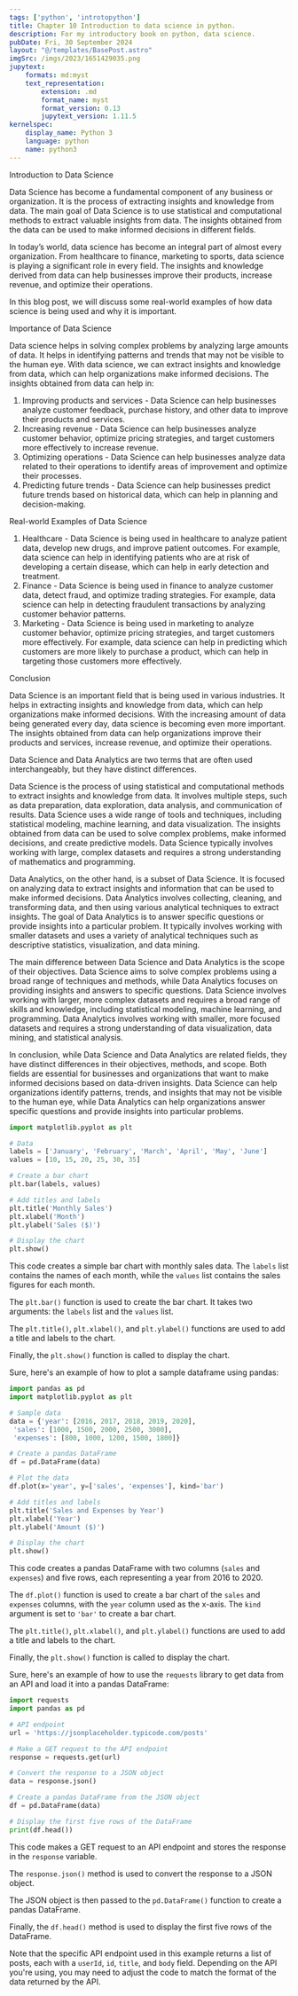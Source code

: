 ```yaml
---
tags: ['python', 'introtopython']
title: Chapter 10 Introduction to data science in python.
description: For my introductory book on python, data science.
pubDate: Fri, 30 September 2024
layout: "@/templates/BasePost.astro"
imgSrc: /imgs/2023/1651429035.png
jupytext:
	formats: md:myst
	text_representation:
		extension: .md
		format_name: myst
		format_version: 0.13
		jupytext_version: 1.11.5
kernelspec:
	display_name: Python 3
	language: python
	name: python3
---
```

Introduction to Data Science

Data Science has become a fundamental component of any business or organization. It is the process of extracting insights and knowledge from data. The main goal of Data Science is to use statistical and computational methods to extract valuable insights from data. The insights obtained from the data can be used to make informed decisions in different fields.

In today’s world, data science has become an integral part of almost every organization. From healthcare to finance, marketing to sports, data science is playing a significant role in every field. The insights and knowledge derived from data can help businesses improve their products, increase revenue, and optimize their operations.

In this blog post, we will discuss some real-world examples of how data science is being used and why it is important.

Importance of Data Science

Data science helps in solving complex problems by analyzing large amounts of data. It helps in identifying patterns and trends that may not be visible to the human eye. With data science, we can extract insights and knowledge from data, which can help organizations make informed decisions. The insights obtained from data can help in:

1. Improving products and services - Data Science can help businesses analyze customer feedback, purchase history, and other data to improve their products and services.
2. Increasing revenue - Data Science can help businesses analyze customer behavior, optimize pricing strategies, and target customers more effectively to increase revenue.
3. Optimizing operations - Data Science can help businesses analyze data related to their operations to identify areas of improvement and optimize their processes.
4. Predicting future trends - Data Science can help businesses predict future trends based on historical data, which can help in planning and decision-making.

Real-world Examples of Data Science

1. Healthcare - Data Science is being used in healthcare to analyze patient data, develop new drugs, and improve patient outcomes. For example, data science can help in identifying patients who are at risk of developing a certain disease, which can help in early detection and treatment.
2. Finance - Data Science is being used in finance to analyze customer data, detect fraud, and optimize trading strategies. For example, data science can help in detecting fraudulent transactions by analyzing customer behavior patterns.
3. Marketing - Data Science is being used in marketing to analyze customer behavior, optimize pricing strategies, and target customers more effectively. For example, data science can help in predicting which customers are more likely to purchase a product, which can help in targeting those customers more effectively.

Conclusion

Data Science is an important field that is being used in various industries. It helps in extracting insights and knowledge from data, which can help organizations make informed decisions. With the increasing amount of data being generated every day, data science is becoming even more important. The insights obtained from data can help organizations improve their products and services, increase revenue, and optimize their operations.


Data Science and Data Analytics are two terms that are often used interchangeably, but they have distinct differences.

Data Science is the process of using statistical and computational methods to extract insights and knowledge from data. It involves multiple steps, such as data preparation, data exploration, data analysis, and communication of results. Data Science uses a wide range of tools and techniques, including statistical modeling, machine learning, and data visualization. The insights obtained from data can be used to solve complex problems, make informed decisions, and create predictive models. Data Science typically involves working with large, complex datasets and requires a strong understanding of mathematics and programming.

Data Analytics, on the other hand, is a subset of Data Science. It is focused on analyzing data to extract insights and information that can be used to make informed decisions. Data Analytics involves collecting, cleaning, and transforming data, and then using various analytical techniques to extract insights. The goal of Data Analytics is to answer specific questions or provide insights into a particular problem. It typically involves working with smaller datasets and uses a variety of analytical techniques such as descriptive statistics, visualization, and data mining.

The main difference between Data Science and Data Analytics is the scope of their objectives. Data Science aims to solve complex problems using a broad range of techniques and methods, while Data Analytics focuses on providing insights and answers to specific questions. Data Science involves working with larger, more complex datasets and requires a broad range of skills and knowledge, including statistical modeling, machine learning, and programming. Data Analytics involves working with smaller, more focused datasets and requires a strong understanding of data visualization, data mining, and statistical analysis.

In conclusion, while Data Science and Data Analytics are related fields, they have distinct differences in their objectives, methods, and scope. Both fields are essential for businesses and organizations that want to make informed decisions based on data-driven insights. Data Science can help organizations identify patterns, trends, and insights that may not be visible to the human eye, while Data Analytics can help organizations answer specific questions and provide insights into particular problems.


```python
import matplotlib.pyplot as plt

# Data
labels = ['January', 'February', 'March', 'April', 'May', 'June']
values = [10, 15, 20, 25, 30, 35]

# Create a bar chart
plt.bar(labels, values)

# Add titles and labels
plt.title('Monthly Sales')
plt.xlabel('Month')
plt.ylabel('Sales ($)')

# Display the chart
plt.show()
```
This code creates a simple bar chart with monthly sales data. The `labels` list contains the names of each month, while the `values` list contains the sales figures for each month.

The `plt.bar()` function is used to create the bar chart. It takes two arguments: the `labels` list and the `values` list.

The `plt.title()`, `plt.xlabel()`, and `plt.ylabel()` functions are used to add a title and labels to the chart.

Finally, the `plt.show()` function is called to display the chart.


Sure, here's an example of how to plot a sample dataframe using pandas:


```python
import pandas as pd
import matplotlib.pyplot as plt

# Sample data
data = {'year': [2016, 2017, 2018, 2019, 2020],
 'sales': [1000, 1500, 2000, 2500, 3000],
 'expenses': [800, 1000, 1200, 1500, 1800]}

# Create a pandas DataFrame
df = pd.DataFrame(data)

# Plot the data
df.plot(x='year', y=['sales', 'expenses'], kind='bar')

# Add titles and labels
plt.title('Sales and Expenses by Year')
plt.xlabel('Year')
plt.ylabel('Amount ($)')

# Display the chart
plt.show()
```
This code creates a pandas DataFrame with two columns (`sales` and `expenses`) and five rows, each representing a year from 2016 to 2020.

The `df.plot()` function is used to create a bar chart of the `sales` and `expenses` columns, with the `year` column used as the x-axis. The `kind` argument is set to `'bar'` to create a bar chart.

The `plt.title()`, `plt.xlabel()`, and `plt.ylabel()` functions are used to add a title and labels to the chart.

Finally, the `plt.show()` function is called to display the chart.


Sure, here's an example of how to use the `requests` library to get data from an API and load it into a pandas DataFrame:


```python
import requests
import pandas as pd

# API endpoint
url = 'https://jsonplaceholder.typicode.com/posts'

# Make a GET request to the API endpoint
response = requests.get(url)

# Convert the response to a JSON object
data = response.json()

# Create a pandas DataFrame from the JSON object
df = pd.DataFrame(data)

# Display the first five rows of the DataFrame
print(df.head())
```
This code makes a GET request to an API endpoint and stores the response in the `response` variable.

The `response.json()` method is used to convert the response to a JSON object.

The JSON object is then passed to the `pd.DataFrame()` function to create a pandas DataFrame.

Finally, the `df.head()` method is used to display the first five rows of the DataFrame.

Note that the specific API endpoint used in this example returns a list of posts, each with a `userId`, `id`, `title`, and `body` field. Depending on the API you're using, you may need to adjust the code to match the format of the data returned by the API.


